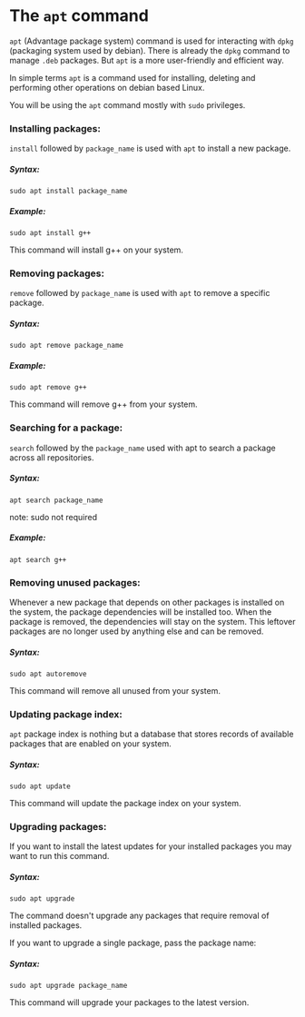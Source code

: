 # The `apt` command

`apt` (Advantage package system) command is used for interacting with `dpkg` (packaging system used by debian). There is already the `dpkg` command to manage `.deb` packages. But `apt` is a more user-friendly and efficient way.
	
In simple terms `apt` is a command used for installing, deleting and performing other operations on debian based Linux.
	
You will be using the `apt` command mostly with `sudo` privileges.

### Installing packages:
`install` followed by `package_name` is used with `apt` to install a new package.
##### Syntax:
```
sudo apt install package_name
```
##### Example:
```
sudo apt install g++
```
This command will install g++ on your system.


### Removing packages:
`remove` followed by `package_name` is used with `apt` to remove a specific package.
##### Syntax:
```
sudo apt remove package_name
```
##### Example:
```
sudo apt remove g++
```
This command will remove g++ from your system.


### Searching for a package:
`search` followed by the `package_name` used with apt to search a package across all repositories.
##### Syntax:
```
apt search package_name
```
note: sudo not required
##### Example:
```
apt search g++
```

### Removing unused packages:
Whenever a new package that depends on other packages is installed on the system, the package dependencies will be installed too. When the package is removed, the dependencies will stay on the system. This leftover packages are no longer used by anything else and can be removed.

##### Syntax:
```
sudo apt autoremove
```
This command will remove all unused from your system.


### Updating package index:
`apt` package index is nothing but a database that stores records of available packages that are enabled on your system.

##### Syntax:
```
sudo apt update
```
This command will update the package index on your system.


### Upgrading packages:
If you want to install the latest updates for your installed packages you may want to run this command.
##### Syntax:
```
sudo apt upgrade
```
The command doesn't upgrade any packages that require removal of installed packages.

If you want to upgrade a single package, pass the package name:
##### Syntax:
```
sudo apt upgrade package_name
```
This command will upgrade your packages to the latest version.
